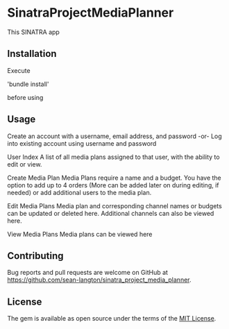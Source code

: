 # SinatraProjectMediaPlanner
This SINATRA app
## Installation

Execute

  'bundle install'

before using

## Usage

Create an account with a username, email address, and password
-or-
Log into existing account using username and password

User Index
  A list of all media plans assigned to that user, with the ability to edit or view.

Create Media Plan
  Media Plans require a name and a budget. You have the option to add up to 4 orders (More can be added later on during editing, if needed) or add additional users to the media plan.

Edit Media Plans
  Media plan and corresponding channel names or budgets can be updated or deleted here. Additional channels can also be viewed here.

View Media Plans
  Media plans can be viewed here

## Contributing

Bug reports and pull requests are welcome on GitHub at https://github.com/sean-langton/sinatra_project_media_planner.

## License

The gem is available as open source under the terms of the [MIT License](https://opensource.org/licenses/MIT).
